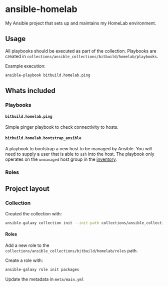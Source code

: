 # ansible-homelab

My Ansible project that sets up and maintains my HomeLab environment.

## Usage

All playbooks should be executed as part of the collection. Playbooks are
created in `collections/ansible_collections/bitbuild/homelab/playbooks`.

Example execution:

```bash
ansible-playbook bitbuild.homelab.ping
```

## Whats included

### Playbooks

#### `bitbuild.homelab.ping`

Simple pinger playbook to check connectivity to hosts.

#### `bitbuild.homelab.bootstrap_ansible`

A playbook to bootstrap a new host to be managed by Ansible. You will need to
supply a user that is able to `ssh` into the host. The playbook only operates
on the `unmanaged` host group in the [inventory](inventory/hosts.yml).

### Roles

## Project layout

### Collection

Created the collection with:

```bash
ansible-galaxy collection init --init-path collections/ansible_collections bitbuild.homelab
```

#### Roles

Add a new role to the `collections/ansible_collections/bitbuild/homelab/roles`
path.

Create a role with:

```bash
ansible-galaxy role init packages
```

Update the metadata in `meta/main.yml`
